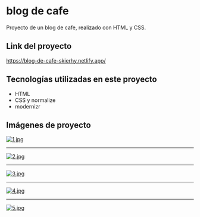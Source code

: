 # blog de cafe

Proyecto de un blog de cafe, realizado con HTML y CSS.

## Link del proyecto

<https://blog-de-cafe-skierhy.netlify.app/>

## Tecnologías utilizadas en este proyecto

-   HTML
-   CSS y normalize
-   modernizr

## Imágenes de proyecto

[![1.jpg](https://i.postimg.cc/gcMK45CS/1.jpg)](https://postimg.cc/5jCv2PNL)

---

[![2.jpg](https://i.postimg.cc/MKNmJBK1/2.jpg)](https://postimg.cc/jL67zLfj)

---

[![3.jpg](https://i.postimg.cc/7LM3zQ1N/3.jpg)](https://postimg.cc/VSv0QgVS)

---

[![4.jpg](https://i.postimg.cc/L5hLr9cy/4.jpg)](https://postimg.cc/4HkYcgNt)

---

[![5.jpg](https://i.postimg.cc/QNnpc77v/5.jpg)](https://postimg.cc/14wnQfJK)
